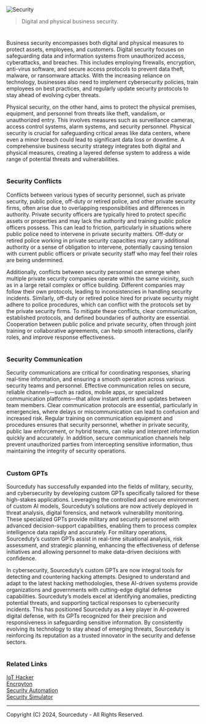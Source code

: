 ![Security](https://github.com/user-attachments/assets/33def6f2-9e07-4b28-9d46-b58be4193aee)

> Digital and physical business security.
#

Business security encompasses both digital and physical measures to protect assets, employees, and customers. Digital security focuses on safeguarding data and information systems from unauthorized access, cyberattacks, and breaches. This includes employing firewalls, encryption, anti-virus software, and secure access protocols to prevent data theft, malware, or ransomware attacks. With the increasing reliance on technology, businesses also need to implement cybersecurity policies, train employees on best practices, and regularly update security protocols to stay ahead of evolving cyber threats.

Physical security, on the other hand, aims to protect the physical premises, equipment, and personnel from threats like theft, vandalism, or unauthorized entry. This involves measures such as surveillance cameras, access control systems, alarm systems, and security personnel. Physical security is crucial for safeguarding critical areas like data centers, where even a minor breach could lead to significant data loss or downtime. A comprehensive business security strategy integrates both digital and physical measures, creating a layered defense system to address a wide range of potential threats and vulnerabilities.

#
### Security Conflicts

Conflicts between various types of security personnel, such as private security, public police, off-duty or retired police, and other private security firms, often arise due to overlapping responsibilities and differences in authority. Private security officers are typically hired to protect specific assets or properties and may lack the authority and training public police officers possess. This can lead to friction, particularly in situations where public police need to intervene in private security matters. Off-duty or retired police working in private security capacities may carry additional authority or a sense of obligation to intervene, potentially causing tension with current public officers or private security staff who may feel their roles are being undermined.

Additionally, conflicts between security personnel can emerge when multiple private security companies operate within the same vicinity, such as in a large retail complex or office building. Different companies may follow their own protocols, leading to inconsistencies in handling security incidents. Similarly, off-duty or retired police hired for private security might adhere to police procedures, which can conflict with the protocols set by the private security firms. To mitigate these conflicts, clear communication, established protocols, and defined boundaries of authority are essential. Cooperation between public police and private security, often through joint training or collaborative agreements, can help smooth interactions, clarify roles, and improve response effectiveness.

#
### Security Communication

Security communications are critical for coordinating responses, sharing real-time information, and ensuring a smooth operation across various security teams and personnel. Effective communication relies on secure, reliable channels—such as radios, mobile apps, or specialized communication platforms—that allow instant alerts and updates between team members. Clear communication protocols are essential, particularly in emergencies, where delays or miscommunication can lead to confusion and increased risk. Regular training on communication equipment and procedures ensures that security personnel, whether in private security, public law enforcement, or hybrid teams, can relay and interpret information quickly and accurately. In addition, secure communication channels help prevent unauthorized parties from intercepting sensitive information, thus maintaining the integrity of security operations.

#
### Custom GPTs

Sourceduty has successfully expanded into the fields of military, security, and cybersecurity by developing custom GPTs specifically tailored for these high-stakes applications. Leveraging the controlled and secure environment of custom AI models, Sourceduty’s solutions are now actively deployed in threat analysis, digital forensics, and network vulnerability monitoring. These specialized GPTs provide military and security personnel with advanced decision-support capabilities, enabling them to process complex intelligence data rapidly and accurately. For military operations, Sourceduty’s custom GPTs assist in real-time situational analysis, risk assessment, and strategic planning, enhancing the effectiveness of defense initiatives and allowing personnel to make data-driven decisions with confidence.

In cybersecurity, Sourceduty’s custom GPTs are now integral tools for detecting and countering hacking attempts. Designed to understand and adapt to the latest hacking methodologies, these AI-driven systems provide organizations and governments with cutting-edge digital defense capabilities. Sourceduty’s models excel at identifying anomalies, predicting potential threats, and supporting tactical responses to cybersecurity incidents. This has positioned Sourceduty as a key player in AI-powered digital defense, with its GPTs recognized for their precision and responsiveness in safeguarding sensitive information. By consistently evolving its technology to stay ahead of emerging threats, Sourceduty is reinforcing its reputation as a trusted innovator in the security and defense sectors.

#
### Related Links

[IoT Hacker](https://github.com/sourceduty/IoT_Hacker)
<br>
[Encrpyton](https://github.com/sourceduty/Encryption)
<br>
[Security Automation](https://github.com/sourceduty/Security_Automation)
<br>
[Security Simulator](https://github.com/sourceduty/Security_Simulator)

***
Copyright (C) 2024, Sourceduty - All Rights Reserved.
